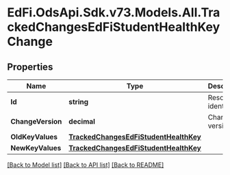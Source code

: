 # EdFi.OdsApi.Sdk.v73.Models.All.TrackedChangesEdFiStudentHealthKeyChange

## Properties

Name | Type | Description | Notes
------------ | ------------- | ------------- | -------------
**Id** | **string** | Resource identifier | [optional] 
**ChangeVersion** | **decimal** | Change version | [optional] 
**OldKeyValues** | [**TrackedChangesEdFiStudentHealthKey**](TrackedChangesEdFiStudentHealthKey.md) |  | [optional] 
**NewKeyValues** | [**TrackedChangesEdFiStudentHealthKey**](TrackedChangesEdFiStudentHealthKey.md) |  | [optional] 

[[Back to Model list]](../../README.md#documentation-for-models) [[Back to API list]](../../README.md#documentation-for-api-endpoints) [[Back to README]](../../README.md)

